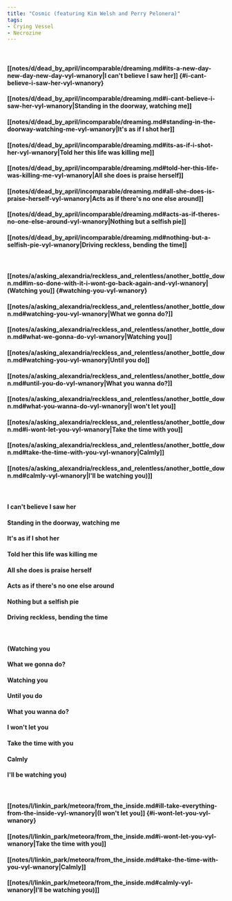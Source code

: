 ```yaml
---
title: "Cosmic (featuring Kim Welsh and Perry Pelonera)"
tags:
- Crying Vessel
- Necrozine
---
```

&nbsp;
#### [[notes/d/dead_by_april/incomparable/dreaming.md#its-a-new-day-new-day-new-day-vyl-wnanory|I can't believe I saw her]] {#i-cant-believe-i-saw-her-vyl-wnanory}
#### [[notes/d/dead_by_april/incomparable/dreaming.md#i-cant-believe-i-saw-her-vyl-wnanory|Standing in the doorway, watching me]]
#### [[notes/d/dead_by_april/incomparable/dreaming.md#standing-in-the-doorway-watching-me-vyl-wnanory|It's as if I shot her]]
#### [[notes/d/dead_by_april/incomparable/dreaming.md#its-as-if-i-shot-her-vyl-wnanory|Told her this life was killing me]]
#### [[notes/d/dead_by_april/incomparable/dreaming.md#told-her-this-life-was-killing-me-vyl-wnanory|All she does is praise herself]]
#### [[notes/d/dead_by_april/incomparable/dreaming.md#all-she-does-is-praise-herself-vyl-wnanory|Acts as if there's no one else around]]
#### [[notes/d/dead_by_april/incomparable/dreaming.md#acts-as-if-theres-no-one-else-around-vyl-wnanory|Nothing but a selfish pie]]
#### [[notes/d/dead_by_april/incomparable/dreaming.md#nothing-but-a-selfish-pie-vyl-wnanory|Driving reckless, bending the time]]
&nbsp;
#### [[notes/a/asking_alexandria/reckless_and_relentless/another_bottle_down.md#im-so-done-with-it-i-wont-go-back-again-and-vyl-wnanory|(Watching you]] {#watching-you-vyl-wnanory}
#### [[notes/a/asking_alexandria/reckless_and_relentless/another_bottle_down.md#watching-you-vyl-wnanory|What we gonna do?]]
#### [[notes/a/asking_alexandria/reckless_and_relentless/another_bottle_down.md#what-we-gonna-do-vyl-wnanory|Watching you]]
#### [[notes/a/asking_alexandria/reckless_and_relentless/another_bottle_down.md#watching-you-vyl-wnanory|Until you do]]
#### [[notes/a/asking_alexandria/reckless_and_relentless/another_bottle_down.md#until-you-do-vyl-wnanory|What you wanna do?]]
#### [[notes/a/asking_alexandria/reckless_and_relentless/another_bottle_down.md#what-you-wanna-do-vyl-wnanory|I won't let you]]
#### [[notes/a/asking_alexandria/reckless_and_relentless/another_bottle_down.md#i-wont-let-you-vyl-wnanory|Take the time with you]]
#### [[notes/a/asking_alexandria/reckless_and_relentless/another_bottle_down.md#take-the-time-with-you-vyl-wnanory|Calmly]]
#### [[notes/a/asking_alexandria/reckless_and_relentless/another_bottle_down.md#calmly-vyl-wnanory|I'll be watching you)]]
&nbsp;
#### I can't believe I saw her
#### Standing in the doorway, watching me
#### It's as if I shot her
#### Told her this life was killing me
#### All she does is praise herself
#### Acts as if there's no one else around
#### Nothing but a selfish pie
#### Driving reckless, bending the time
&nbsp;
#### (Watching you
#### What we gonna do?
#### Watching you
#### Until you do
#### What you wanna do?
#### I won't let you
#### Take the time with you
#### Calmly
#### I'll be watching you)
&nbsp;
#### [[notes/l/linkin_park/meteora/from_the_inside.md#ill-take-everything-from-the-inside-vyl-wnanory|(I won't let you]] {#i-wont-let-you-vyl-wnanory}
#### [[notes/l/linkin_park/meteora/from_the_inside.md#i-wont-let-you-vyl-wnanory|Take the time with you]]
#### [[notes/l/linkin_park/meteora/from_the_inside.md#take-the-time-with-you-vyl-wnanory|Calmly]]
#### [[notes/l/linkin_park/meteora/from_the_inside.md#calmly-vyl-wnanory|I'll be watching you)]]
